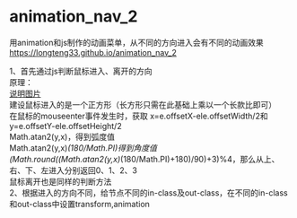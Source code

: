 # animation_nav_2
用animation和js制作的动画菜单，从不同的方向进入会有不同的动画效果  
https://longteng33.github.io/animation_nav_2  

1、首先通过js判断鼠标进入、离开的方向  
原理：  
[说明图片](https://github.com/longteng33/animation_nav_2/blob/master/img/1.png)  
建设鼠标进入的是一个正方形（长方形只需在此基础上乘以一个长款比即可）  
在鼠标的mouseenter事件发生时，获取 x=e.offsetX-ele.offsetWidth/2和y=e.offsetY-ele.offsetHeight/2  
Math.atan2(y,x)，得到弧度值  
Math.atan2(y,x)*(180/Math.PI)得到角度值  
(Math.round((Math.atan2(y,x)*(180/Math.PI)+180)/90)+3)%4，那么从上、右、下、左进入分别返回0、1、2、3  
鼠标离开也是同样的判断方法  
2、根据进入的方向不同，给节点不同的in-class及out-class，在不同的in-class和out-class中设置transform,animation  